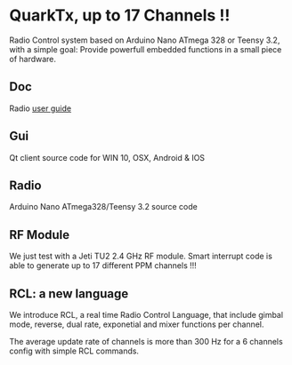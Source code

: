 # QuarkTx, up to 17 Channels !!
Radio Control system based on Arduino Nano ATmega 328 or Teensy 3.2, with a simple goal: Provide powerfull embedded functions in a small piece of hardware.

## Doc
Radio [user guide](https://github.com/hexabyte23/QuarkTx/blob/master/Doc/radio.md)

## Gui
Qt client source code for WIN 10, OSX, Android & IOS

## Radio
Arduino Nano ATmega328/Teensy 3.2 source code

## RF Module
We just test with a Jeti TU2 2.4 GHz RF module. Smart interrupt code is able to generate up to 17 different PPM channels !!!

## RCL: a new language
We introduce RCL, a real time Radio Control Language, that include gimbal mode, reverse, dual rate, exponetial and mixer functions per channel.

The average update rate of channels is more than 300 Hz for a 6 channels config with simple RCL commands.